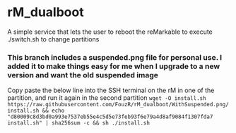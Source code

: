 # rM_dualboot
A simple service that lets the user to reboot the reMarkable to execute ./switch.sh to change partitions
### This branch includes a suspended.png file for personal use. I added it to make things easy for me when I upgrade to a new version and want the old suspended image
Copy paste the below line into the SSH terminal on the rM in one of the partition, and run it again in the second partition
`wget -O install.sh https://raw.githubusercontent.com/FouzR/rM_dualboot/WithSuspended.png/install.sh && echo "d80009c8d3bd0a993e7537eb55e4c5d5e73feb93f6e79a4d8af9084f1307fda7  install.sh" | sha256sum -c && sh ./install.sh`

